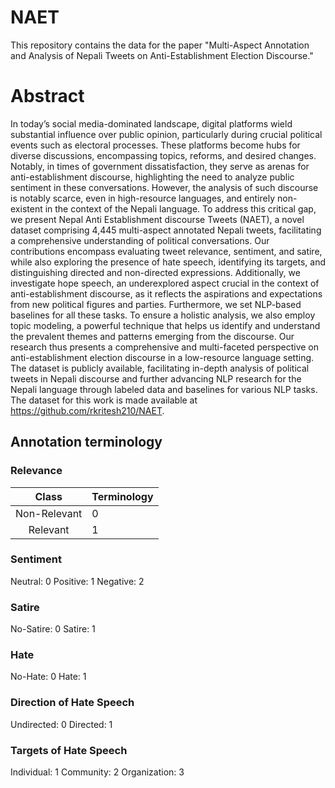 # NAET

This repository contains the data for the paper "Multi-Aspect Annotation and Analysis of Nepali Tweets on Anti-Establishment Election Discourse."

# Abstract

In today’s social media-dominated landscape, digital platforms wield substantial influence over public opinion, particularly during crucial political events such as electoral processes. These platforms become hubs for diverse discussions, encompassing topics, reforms, and desired changes. Notably, in times of government dissatisfaction, they serve as arenas for anti-establishment discourse, highlighting the need to analyze public sentiment in these conversations. However, the analysis of such discourse is notably scarce, even in high-resource languages, and entirely non-existent in the context of the Nepali language. To address this critical gap, we present Nepal Anti Establishment discourse Tweets (NAET), a novel dataset comprising 4,445 multi-aspect annotated Nepali tweets, facilitating a comprehensive understanding of political conversations. Our contributions encompass evaluating tweet relevance, sentiment, and satire, while also exploring the presence of hate speech, identifying its targets, and distinguishing directed and non-directed expressions. Additionally, we investigate hope speech, an underexplored aspect crucial in the context of anti-establishment discourse, as it reflects the aspirations and expectations from new political figures and parties. Furthermore, we set NLP-based baselines for all these tasks. To ensure a holistic analysis, we also employ topic modeling, a powerful technique that helps us identify and understand the prevalent themes and patterns emerging from the discourse. Our research thus presents a comprehensive and multi-faceted perspective on anti-establishment election discourse in a low-resource language setting. The dataset is publicly available, facilitating in-depth analysis of political tweets in Nepali discourse and further advancing NLP research for the Nepali language through labeled data and baselines for various NLP tasks. The dataset for this work is made available at https://github.com/rkritesh210/NAET.    

## Annotation terminology

### Relevance
|  Class | Terminology | 
| :--------: | -------- | 
| Non-Relevant | 0 | 
| Relevant | 1 | 


### Sentiment
Neutral: 0
Positive: 1
Negative: 2

### Satire
No-Satire: 0
Satire: 1

### Hate
No-Hate: 0
Hate: 1

### Direction of Hate Speech
Undirected: 0
Directed: 1

### Targets of Hate Speech
Individual: 1 
Community: 2 
Organization: 3




